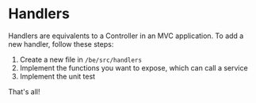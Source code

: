 # Handlers

Handlers are equivalents to a Controller in an MVC application. To add a new handler, follow these steps:

1. Create a new file in `/be/src/handlers`
2. Implement the functions you want to expose, which can call a service
3. Implement the unit test

That's all!